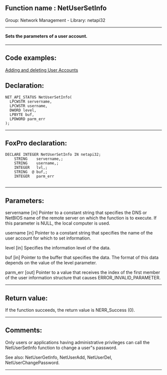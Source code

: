 
## Function name : NetUserSetInfo
Group: Network Management - Library: netapi32    
***  


#### Sets the parameters of a user account.

***  


## Code examples:
[Adding and deleting User Accounts](../../samples/sample_478.md)  

## Declaration:
```foxpro  
NET_API_STATUS NetUserSetInfo(
  LPCWSTR servername,
  LPCWSTR username,
  DWORD level,
  LPBYTE buf,
  LPDWORD parm_err
);  
```  
***  


## FoxPro declaration:
```foxpro  
DECLARE INTEGER NetUserSetInfo IN netapi32;
	STRING    servername,;
	STRING    username,;
	INTEGER   lvl,;
	STRING  @ buf,;
	INTEGER   parm_err
  
```  
***  


## Parameters:
servername 
[in] Pointer to a constant string that specifies the DNS or NetBIOS name of the remote server on which the function is to execute. If this parameter is NULL, the local computer is used.

username 
[in] Pointer to a constant string that specifies the name of the user account for which to set information.

level 
[in] Specifies the information level of the data.

buf 
[in] Pointer to the buffer that specifies the data. The format of this data depends on the value of the level parameter. 

parm_err 
[out] Pointer to a value that receives the index of the first member of the user information structure that causes ERROR_INVALID_PARAMETER.   
***  


## Return value:
If the function succeeds, the return value is NERR_Success (0).  
***  


## Comments:
Only users or applications having administrative privileges can call the NetUserSetInfo function to change a user"s password.   
  
See also: NetUserGetInfo, NetUserAdd, NetUserDel, NetUserChangePassword.  
  
***  

